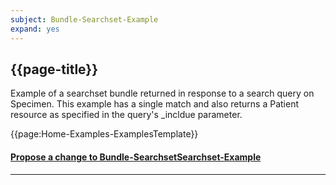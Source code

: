 ```yaml
---
subject: Bundle-Searchset-Example
expand: yes
---
```


## {{page-title}}

Example of a searchset bundle returned in response to a search query on Specimen. This example has a single match and also returns a Patient resource as specified in the query's _incldue parameter.


{{page:Home-Examples-ExamplesTemplate}}


<div id="Feedback" class="tabcontent">
<h4><a href='https://simplifier.net/NHS-Digital-FHIR-Genomics-Implementation-Guide/Bundle-Searchset-Example/~issues?level=File' target="_blank">Propose a change to Bundle-SearchsetSearchset-Example</a></h4>
</div>

---